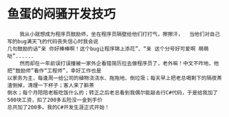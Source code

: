 # 鱼蛋的闷骚开发技巧
        我从小就想成为程序员鼓励师，坐在程序员隔壁给他们打打气，擦擦汗，  当他们对自己写的bug满天飞的代码丧失信心时我会说
    几句鼓励的话“亲 你好棒棒啊！这个bug让程序锦上添花”、“亲 这个分号好可爱啊 萌萌哒”......
        然而却在一年前误打误撞被一家外企看错简历拉去做程序员了，老外嘛！中文不咋地，他把“鼓励师”看作“工程师”，幸好工作也是
    以家务为主，每逢周一给公司的植物浇浇水、拖拖地、倒垃圾；每天早上把老总喝剩下的隔夜茶渣倒掉，清理一下杯子；客人来了斟茶
    倒水；每个月陪陪老板吃饭什么的；转正之后老总看到我偶尔能敲击行C#代码，于是给我加了500块工资，扣了200多五险没一金到手价
    总共加了200多。我的C#开发生涯正式开始！
